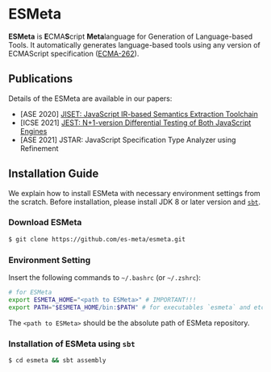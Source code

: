 # ESMeta
**ESMeta** is **E**CMA**S**cript **Meta**language for Generation of
Language-based Tools. It automatically generates language-based tools using any
version of ECMAScript specification ([ECMA-262](https://tc39.es/ecma262/)).

## Publications

Details of the ESMeta are available in our papers:
- [ASE 2020] [JISET: JavaScript IR-based Semantics Extraction
  Toolchain](https://doi.org/10.1145/3324884.3416632)
- [ICSE 2021] [JEST: N+1-version Differential Testing of Both JavaScript
  Engines](https://doi.org/10.1109/ICSE43902.2021.00015)
- [ASE 2021] JSTAR: JavaScript Specification Type Analyzer using Refinement

## Installation Guide

We explain how to install ESMeta with necessary environment settings from the
scratch.  Before installation, please install JDK 8 or later version and
[`sbt`](https://www.scala-sbt.org/).

### Download ESMeta
```bash
$ git clone https://github.com/es-meta/esmeta.git
```

### Environment Setting
Insert the following commands to `~/.bashrc` (or `~/.zshrc`):
```bash
# for ESMeta
export ESMETA_HOME="<path to ESMeta>" # IMPORTANT!!!
export PATH="$ESMETA_HOME/bin:$PATH" # for executables `esmeta` and etc.
```
The `<path to ESMeta>` should be the absolute path of ESMeta repository.

### Installation of ESMeta using `sbt`
```bash
$ cd esmeta && sbt assembly
```
